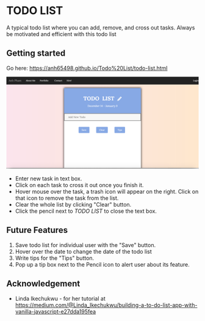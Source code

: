 # TODO LIST
A typical todo list where you can add, remove, and cross out tasks. Always be motivated and efficient with this todo list

## Getting started
Go here: https://anh65498.github.io/Todo%20List/todo-list.html

<!-- [[https://github.com/anh65498/anh65498.github.io/blob/master/Todo%20List/todo-list-UI.png]] -->

![Todo List UI](todo-list-UI.png?raw=true "Optional Title")

- Enter new task in text box.
- Click on each task to cross it out once you finish it.
- Hover mouse over the task, a trash icon will appear on the right. Click on that icon to remove the task from the list.
- Clear the whole list by clicking "Clear" button.
- Click the pencil next to *TODO LIST* to close the text box.

## Future Features
1. Save todo list for individual user with the "Save" button.
2. Hover over the date to change the date of the todo list
3. Write tips for the "Tips" button.
4. Pop up a tip box next to the Pencil icon to alert user about its feature.

## Acknowledgement
- Linda Ikechukwu - for her tutorial at https://medium.com/@Linda_Ikechukwu/building-a-to-do-list-app-with-vanilla-javascript-e27dda195fea
